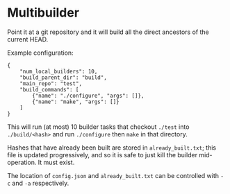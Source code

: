 # Multibuilder

Point it at a git repository and it will build all the direct
ancestors of the current HEAD.

Example configuration:

    {
        "num_local_builders": 10,
        "build_parent_dir": "build",
        "main_repo": "test",
        "build_commands": [
            {"name": "./configure", "args": []},
            {"name": "make", "args": []}
        ]
    }

This will run (at most) 10 builder tasks that checkout `./test` into
`./build/<hash>` and run `./configure` then `make` in that directory.

Hashes that have already been built are stored in `already_built.txt`;
this file is updated progressively, and so it is safe to just kill the
builder mid-operation. It must exist.

The location of `config.json` and `already_built.txt` can be
controlled with `-c` and `-a` respectively.
